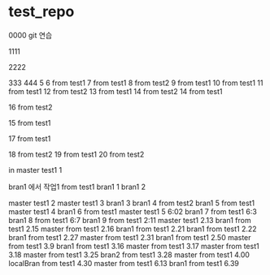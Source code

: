 # test_repo
0000
git 연습

1111

2222

333
444
5
6 from test1
7 from test1
8 from test2
9 from test1
10 from test1
11 from test1
12 from test2
13 from test1
14 from test2
14 from test1

16 from test2

15 from test1

17 from test1

18 from test2
19 from test1
20 from test2

in master test1 1

bran1 에서 작업1 from test1
bran1 1
bran1 2

master test1 2
master test1 3
bran1 3
bran1 4 from test2
bran1 5 from test1
master test1 4
bran1 6 from test1
master test1 5 6:02
bran1 7 from test1 6:3
bran1 8 from test1 6:7
bran1 9 from test1 2:11
master test1 2.13
bran1 from test1 2.15
master from test1 2.16
bran1 from test1 2.21
bran1 from test1 2.22
bran1 from test1 2.27
master from test1 2.31
bran1 from test1 2.50
master from test1 3.9
bran1 from test1 3.16
master from test1 3.17
master from test1 3.18
master from test1 3.25
bran2 from test1 3.28
master from test1 4.00
localBran from test1 4.30
master from test1 6.13
bran1 from test1 6.39
